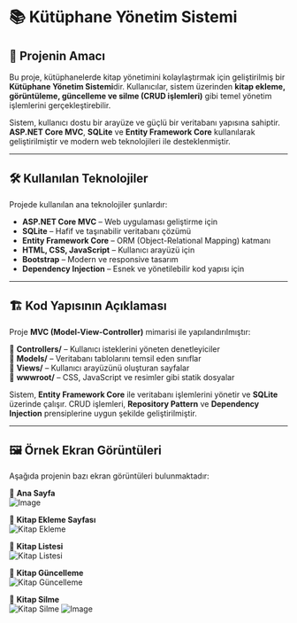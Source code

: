 # 📚 Kütüphane Yönetim Sistemi

## 🎯 Projenin Amacı  
Bu proje, kütüphanelerde kitap yönetimini kolaylaştırmak için geliştirilmiş bir **Kütüphane Yönetim Sistemi**dir. Kullanıcılar, sistem üzerinden **kitap ekleme, görüntüleme, güncelleme ve silme (CRUD işlemleri)** gibi temel yönetim işlemlerini gerçekleştirebilir.  

Sistem, kullanıcı dostu bir arayüze ve güçlü bir veritabanı yapısına sahiptir. **ASP.NET Core MVC**, **SQLite** ve **Entity Framework Core** kullanılarak geliştirilmiştir ve modern web teknolojileri ile desteklenmiştir.

---

## 🛠 Kullanılan Teknolojiler  
Projede kullanılan ana teknolojiler şunlardır:  

- **ASP.NET Core MVC** – Web uygulaması geliştirme için  
- **SQLite** – Hafif ve taşınabilir veritabanı çözümü  
- **Entity Framework Core** – ORM (Object-Relational Mapping) katmanı  
- **HTML, CSS, JavaScript** – Kullanıcı arayüzü için  
- **Bootstrap** – Modern ve responsive tasarım  
- **Dependency Injection** – Esnek ve yönetilebilir kod yapısı için  

---

## 🏗 Kod Yapısının Açıklaması  
Proje **MVC (Model-View-Controller)** mimarisi ile yapılandırılmıştır:  

📂 **Controllers/** – Kullanıcı isteklerini yöneten denetleyiciler  
📂 **Models/** – Veritabanı tablolarını temsil eden sınıflar  
📂 **Views/** – Kullanıcı arayüzünü oluşturan sayfalar  
📂 **wwwroot/** – CSS, JavaScript ve resimler gibi statik dosyalar  

Sistem, **Entity Framework Core** ile veritabanı işlemlerini yönetir ve **SQLite** üzerinde çalışır. CRUD işlemleri, **Repository Pattern** ve **Dependency Injection** prensiplerine uygun şekilde geliştirilmiştir.

---

## 🖼 Örnek Ekran Görüntüleri  
Aşağıda projenin bazı ekran görüntüleri bulunmaktadır:  

🔹 **Ana Sayfa**  
![Image](https://github.com/user-attachments/assets/2538fb8f-122c-46e8-a4c7-fb7d4a1d99a8) 

🔹 **Kitap Ekleme Sayfası**  
![Kitap Ekleme](![Image](https://github.com/user-attachments/assets/02d45808-7290-404f-becd-d7cc439798c6))  

🔹 **Kitap Listesi**  
![Kitap Listesi](![Image](https://github.com/user-attachments/assets/657f6fc4-a836-49d7-9f16-07a60e0349ff))  

🔹 **Kitap Güncelleme**  
![Kitap Güncelleme](![Image](https://github.com/user-attachments/assets/46d894e5-b3d2-4397-8bce-5de3a2fa4543)) 

🔹 **Kitap Silme**  
![Kitap Silme](![Image](https://github.com/user-attachments/assets/cbf52435-2036-4961-8cce-33fd22ec2fe6)) 
![Image](https://github.com/user-attachments/assets/a78ea43f-0d1d-49b8-8c0f-7f390d60f6f9)

